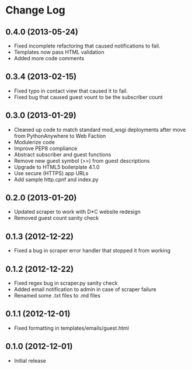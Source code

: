 Change Log
==========

0.4.0 (2013-05-24)
-----------------

- Fixed incomplete refactoring that caused notifications to fail.
- Templates now pass HTML validation
- Added more code comments

0.3.4 (2013-02-15)
------------------

- Fixed typo in contact view that caused it to fail.
- Fixed bug that caused guest vount to be the subscriber count


0.3.0 (2013-01-29)
------------------

- Cleaned up code to match standard mod_wsgi deployments after move from PythonAnywhere to Web Faction
- Modulerize code
- Improve PEP8 compliance
- Abstract subscriber and guest functions
- Remove new guest symbol (>>) from guest descriptions
- Upgrade to HTML5 boilerplate 4.1.0
- Use secure (HTTPS) app URLs
- Add sample http.cpnf and index.py


0.2.0 (2013-01-20)
------------------

- Updated scraper to work with D*C website redesign
- Removed guest count sanity check


0.1.3 (2012-12-22)
------------------

- Fixed a bug in scraper error handler that stopped it from working


0.1.2 (2012-12-22)
------------------

- Fixed regex bug in scraper.py sanity check
- Added email notification to admin in case of scraper failure
- Renamed some .txt files to .md files


0.1.1 (2012-12-01)
------------------

- Fixed formatting in templates/emails/guest.html


0.1.0 (2012-12-01)
------------------

- Initial release

